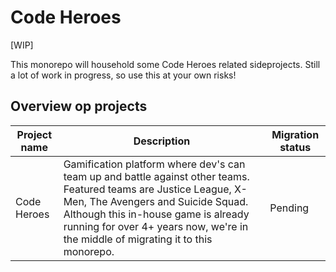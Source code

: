 # Code Heroes

[WIP]

This monorepo will household some Code Heroes related sideprojects. Still a lot of work in progress, so use this at your own risks!

## Overview op projects

| Project name | Description | Migration status |
|---|---|---|
| Code Heroes | Gamification platform where dev's can team up and battle against other teams. Featured teams are Justice League, X-Men, The Avengers and Suicide Squad. Although this in-house game is already running for over 4+ years now, we're in the middle of migrating it to this monorepo. | Pending |
